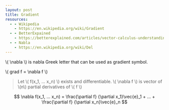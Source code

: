 ```yaml
---
layout: post
title: Gradient
resources:
  - - Wikipedia
    - https://en.wikipedia.org/wiki/Gradient
  - - BetterExpained
    - https://betterexplained.com/articles/vector-calculus-understanding-the-gradient/
  - - Nabla
    - https://en.wikipedia.org/wiki/Del
---
```


\\( \nabla \\) is nabla Greek letter that can be used as gradient symbol.

\\( grad f = \nabla f \\)

> Let \\( f(x_1, ... x_n) \\) exists and differentiable. \\( \nabla f \\) is vector of \\(n\\) partial derivatives of \\( f \\)

$$
  \nabla f(x_1, ... x_n) = \frac{\partial f} {\partial x_1}\vec{e}_1 + ... + \frac{\partial f} {\partial x_n}\vec{e}_n
$$
